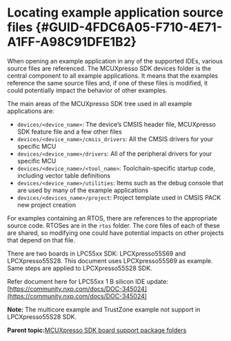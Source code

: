 # Locating example application source files {#GUID-4FDC6A05-F710-4E71-A1FF-A98C91DFE1B2}

When opening an example application in any of the supported IDEs, various source files are referenced. The MCUXpresso SDK devices folder is the central component to all example applications. It means that the examples reference the same source files and, if one of these files is modified, it could potentially impact the behavior of other examples.

The main areas of the MCUXpresso SDK tree used in all example applications are:

-   `devices/<device_name>`: The device’s CMSIS header file, MCUXpresso SDK feature file and a few other files
-   `devices/<device_name>/cmsis_drivers`: All the CMSIS drivers for your specific MCU
-   `devices/<device_name>/drivers`: All of the peripheral drivers for your specific MCU
-   `devices/<device_name>/<tool_name>`: Toolchain-specific startup code, including vector table definitions
-   `devices/<device_name>/utilities`: Items such as the debug console that are used by many of the example applications
-   `devices/<devices_name>/project`: Project template used in CMSIS PACK new project creation

For examples containing an RTOS, there are references to the appropriate source code. RTOSes are in the `rtos` folder. The core files of each of these are shared, so modifying one could have potential impacts on other projects that depend on that file.

There are two boards in LPC55xx SDK: LPCXpresso55S69 and LPCXpresso55S28. This document uses LPCXpresso55S69 as example. Same steps are applied to LPCXpresso55S28 SDK.

Refer document here for LPC55xx 1 B silicon IDE update: [https://community.nxp.com/docs/DOC-345024](https://community.nxp.com/docs/DOC-345024)

**Note:** The multicore example and TrustZone example not support in LPCXpresso55S28 SDK.

**Parent topic:**[MCUXpresso SDK board support package folders](../topics/mcuxpresso_sdk_board_support_package_folders.md)

